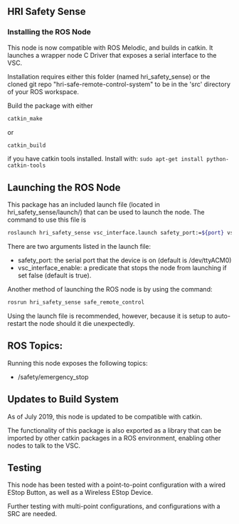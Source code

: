 ## HRI Safety Sense
### Installing the ROS Node
This node is now compatible with ROS Melodic, and builds in catkin. It launches a wrapper node C Driver that 
exposes a serial interface to the VSC. 

Installation requires either this folder (named hri_safety_sense) or the cloned git repo "hri-safe-remote-control-system"
to be in the 'src' directory of your ROS workspace.

Build the package with either

```bash
catkin_make
``` 
or
```bash
catkin_build
```
if you have catkin tools installed. Install with: `sudo apt-get install python-catkin-tools`

## Launching the ROS Node
This package has an included launch file (located in hri_safety_sense/launch/) that can be used to launch
the node. The command to use this file is
```bash
roslaunch hri_safety_sense vsc_interface.launch safety_port:=${port} vsc_interface_enable:=${yN}
```

There are two arguments listed in the launch file:
* safety_port: the serial port that the device is on (default is /dev/ttyACM0)
* vsc_interface_enable: a predicate that stops the node from launching if set false (default is true).

Another method of launching the ROS node is by using the command:
```bash
rosrun hri_safety_sense safe_remote_control
```
Using the launch file is recommended, however, because it is setup to auto-restart the node should it die 
unexpectedly.

## ROS Topics:
Running this node exposes the following topics:
* /safety/emergency_stop

## Updates to Build System
As of July 2019, this node is updated to be compatible with catkin. 

The functionality of this package is also 
exported as a library that can be imported by other catkin packages in a ROS environment, enabling other nodes 
to talk to the VSC.

## Testing
This node has been tested with a point-to-point configuration with a wired EStop Button, as well as a Wireless EStop Device.

Further testing with multi-point configurations, and configurations with a SRC are needed.


    
